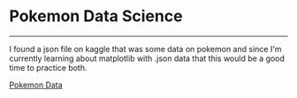 # Pokemon Data Science
---
I found a json file on kaggle that was some data on pokemon and since I'm currently learning about matplotlib with .json data that this would be a good time to practice both.

[Pokemon Data](https://www.kaggle.com/rajgaurav9/pokemon-stats-and-description-with-pictures-json#pokemon_full.json)
